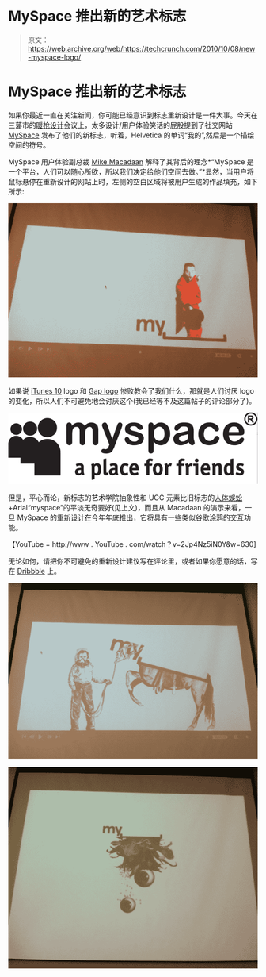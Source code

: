 # MySpace 推出新的艺术标志

> 原文：<https://web.archive.org/web/https://techcrunch.com/2010/10/08/new-myspace-logo/>

# MySpace 推出新的艺术标志

如果你最近一直在关注新闻，你可能已经意识到标志重新设计是一件大事。今天在三藩市的[暖枪设计](https://web.archive.org/web/20230326195014/http://www.warmgun.com/)会议上，太多设计/用户体验笑话的屁股提到了社交网站 [MySpace](https://web.archive.org/web/20230326195014/http://myspace.com/) 发布了他们的新标志，听着，Helvetica 的单词“我的”,然后是一个描绘空间的符号。

MySpace 用户体验副总裁 [Mike Macadaan](https://web.archive.org/web/20230326195014/http://www.crunchbase.com/person/mike-macadaan) 解释了其背后的理念*“MySpace 是一个平台，人们可以随心所欲，所以我们决定给他们空间去做。”*显然，当用户将鼠标悬停在重新设计的网站上时，左侧的空白区域将被用户生成的作品填充，如下所示:

![](img/6a0624e9965cd7ed4617be5843832665.png)

如果说 [iTunes 10](https://web.archive.org/web/20230326195014/https://techcrunch.com/2010/09/03/haters-gonna-hate/) logo 和 [Gap logo](https://web.archive.org/web/20230326195014/https://techcrunch.com/2010/10/08/generation-gap/) 惨败教会了我们什么，那就是人们讨厌 logo 的变化，所以人们不可避免地会讨厌这个(我已经等不及这篇帖子的评论部分了)。

![](img/b940a70bf9e0be4e3d6ce2f686f5d9ca.png)

但是，平心而论，新标志的艺术学院抽象性和 UGC 元素比旧标志的[人体蜈蚣](https://web.archive.org/web/20230326195014/http://www.imdb.com/title/tt1467304/)+Arial“myspace”的平淡无奇要好(见上文)，而且从 Macadaan 的演示来看，一旦 MySpace 的重新设计在今年年底推出，它将具有一些类似谷歌涂鸦的交互功能。

【YouTube = http://www . YouTube . com/watch？v=2Jp4Nz5iN0Y&w=630]

无论如何，请把你不可避免的重新设计建议写在评论里，或者如果你愿意的话，写在 [Dribbble](https://web.archive.org/web/20230326195014/http://dribbble.com/) 上。

![](img/c814a47280c0f44336cf31e1d51fca62.png)

![](img/6bd87a7b127c413758f9d2dff5c70e2e.png)